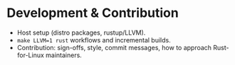 # Development & Contribution

- Host setup (distro packages, rustup/LLVM).
- `make LLVM=1 rust` workflows and incremental builds.
- Contribution: sign-offs, style, commit messages, how to approach Rust-for-Linux maintainers.
